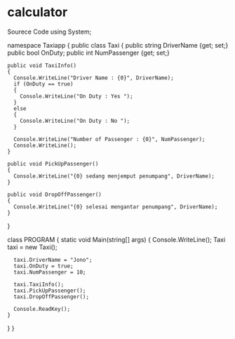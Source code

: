 # calculator
Sourece Code
using System;

namespace Taxiapp
{
  public class Taxi
  {
    public string DriverName {get; set;}
    public bool OnDuty;
    public int NumPassenger {get; set;}

    public void TaxiInfo()
    {
      Console.WriteLine("Driver Name : {0}", DriverName);
      if (OnDuty == true)
      {
        Console.WriteLine("On Duty : Yes ");
      }
      else
      {
        Console.WriteLine("On Duty : No ");
      }

      Console.WriteLine("Number of Passenger : {0}", NumPassenger);
      Console.WriteLine();
    }

    public void PickUpPassenger()
    {
      Console.WriteLine("{0} sedang menjemput penumpang", DriverName);
    }

    public void DropOffPassenger()
    {
      Console.WriteLine("{0} selesai mengantar penumpang", DriverName);
    }
  }

  class PROGRAM
  {
    static void Main(string[] args)
    {
      Console.WriteLine();
      Taxi taxi = new Taxi();

      taxi.DriverName = "Jono";
      taxi.OnDuty = true;
      taxi.NumPassenger = 10;

      taxi.TaxiInfo();
      taxi.PickUpPassenger();
      taxi.DropOffPassenger();

      Console.ReadKey();
    }
  }
}
